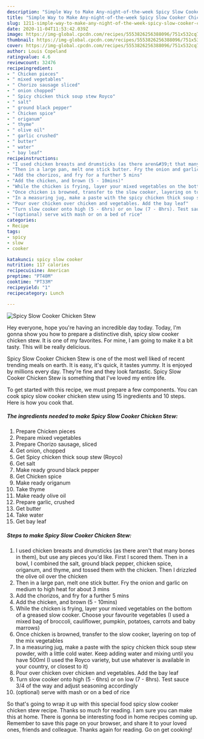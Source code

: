```yaml
---
description: "Simple Way to Make Any-night-of-the-week Spicy Slow Cooker Chicken Stew"
title: "Simple Way to Make Any-night-of-the-week Spicy Slow Cooker Chicken Stew"
slug: 1211-simple-way-to-make-any-night-of-the-week-spicy-slow-cooker-chicken-stew
date: 2020-11-04T11:53:42.039Z
image: https://img-global.cpcdn.com/recipes/5553826256388096/751x532cq70/spicy-slow-cooker-chicken-stew-recipe-main-photo.jpg
thumbnail: https://img-global.cpcdn.com/recipes/5553826256388096/751x532cq70/spicy-slow-cooker-chicken-stew-recipe-main-photo.jpg
cover: https://img-global.cpcdn.com/recipes/5553826256388096/751x532cq70/spicy-slow-cooker-chicken-stew-recipe-main-photo.jpg
author: Louis Copeland
ratingvalue: 4.6
reviewcount: 32476
recipeingredient:
- " Chicken pieces"
- " mixed vegetables"
- " Chorizo sausage sliced"
- " onion chopped"
- " Spicy chicken thick soup stew Royco"
- " salt"
- " ground black pepper"
- " Chicken spice"
- " origanum"
- " thyme"
- " olive oil"
- " garlic crushed"
- " butter"
- " water"
- " bay leaf"
recipeinstructions:
- "I used chicken breasts and drumsticks (as there aren&#39;t that many bones in them), but use any pieces you&#39;d like. First I scored them. Then in a bowl, I combined the salt, ground black pepper, chicken spice, origanum, and thyme, and tossed them with the chicken. Then I drizzled the olive oil over the chicken"
- "Then in a large pan, melt one stick butter. Fry the onion and garlic on medium to high heat for about 3 mins"
- "Add the chorizos, and fry for a further 5 mins"
- "Add the chicken, and brown (5 - 10mins)"
- "While the chicken is frying, layer your mixed vegetables on the bottom of a greased slow cooker. Choose your favourite vegetables (I used a mixed bag of broccoli, cauliflower, pumpkin, potatoes, carrots and baby marrows)"
- "Once chicken is browned, transfer to the slow cooker, layering on top of the mix vegetables"
- "In a measuring jug, make a paste with the spicy chicken thick soup stew powder, with a little cold water. Keep adding water and mixing until you have 500ml (I used the Royco variety, but use whatever is available in your country, or closest to it)"
- "Pour over chicken over chicken and vegetables. Add the bay leaf"
- "Turn slow cooker onto high (5 - 6hrs) or on low (7 - 8hrs). Test sauce 3/4 of the way and adjust seasoning accordingly"
- "(optional) serve with mash or on a bed of rice"
categories:
- Recipe
tags:
- spicy
- slow
- cooker

katakunci: spicy slow cooker 
nutrition: 117 calories
recipecuisine: American
preptime: "PT40M"
cooktime: "PT33M"
recipeyield: "1"
recipecategory: Lunch

---
```



![Spicy Slow Cooker Chicken Stew](https://img-global.cpcdn.com/recipes/5553826256388096/751x532cq70/spicy-slow-cooker-chicken-stew-recipe-main-photo.jpg)

Hey everyone, hope you're having an incredible day today. Today, I'm gonna show you how to prepare a distinctive dish, spicy slow cooker chicken stew. It is one of my favorites. For mine, I am going to make it a bit tasty. This will be really delicious.



Spicy Slow Cooker Chicken Stew is one of the most well liked of recent trending meals on earth. It is easy, it's quick, it tastes yummy. It is enjoyed by millions every day. They're fine and they look fantastic. Spicy Slow Cooker Chicken Stew is something that I've loved my entire life.


To get started with this recipe, we must prepare a few components. You can cook spicy slow cooker chicken stew using 15 ingredients and 10 steps. Here is how you cook that.

<!--inarticleads1-->

##### The ingredients needed to make Spicy Slow Cooker Chicken Stew:

1. Prepare  Chicken pieces
1. Prepare  mixed vegetables
1. Prepare  Chorizo sausage, sliced
1. Get  onion, chopped
1. Get  Spicy chicken thick soup stew (Royco)
1. Get  salt
1. Make ready  ground black pepper
1. Get  Chicken spice
1. Make ready  origanum
1. Take  thyme
1. Make ready  olive oil
1. Prepare  garlic, crushed
1. Get  butter
1. Take  water
1. Get  bay leaf




<!--inarticleads2-->

##### Steps to make Spicy Slow Cooker Chicken Stew:

1. I used chicken breasts and drumsticks (as there aren&#39;t that many bones in them), but use any pieces you&#39;d like. First I scored them. Then in a bowl, I combined the salt, ground black pepper, chicken spice, origanum, and thyme, and tossed them with the chicken. Then I drizzled the olive oil over the chicken
1. Then in a large pan, melt one stick butter. Fry the onion and garlic on medium to high heat for about 3 mins
1. Add the chorizos, and fry for a further 5 mins
1. Add the chicken, and brown (5 - 10mins)
1. While the chicken is frying, layer your mixed vegetables on the bottom of a greased slow cooker. Choose your favourite vegetables (I used a mixed bag of broccoli, cauliflower, pumpkin, potatoes, carrots and baby marrows)
1. Once chicken is browned, transfer to the slow cooker, layering on top of the mix vegetables
1. In a measuring jug, make a paste with the spicy chicken thick soup stew powder, with a little cold water. Keep adding water and mixing until you have 500ml (I used the Royco variety, but use whatever is available in your country, or closest to it)
1. Pour over chicken over chicken and vegetables. Add the bay leaf
1. Turn slow cooker onto high (5 - 6hrs) or on low (7 - 8hrs). Test sauce 3/4 of the way and adjust seasoning accordingly
1. (optional) serve with mash or on a bed of rice




So that's going to wrap it up with this special food spicy slow cooker chicken stew recipe. Thanks so much for reading. I am sure you can make this at home. There is gonna be interesting food in home recipes coming up. Remember to save this page on your browser, and share it to your loved ones, friends and colleague. Thanks again for reading. Go on get cooking!
